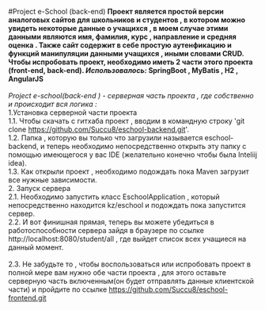  #Project e-School (back-end)
 **Проект является простой версии аналоговых сайтов для школьников и студентов , 
 в котором можно увидеть некоторые данные о учащихся ,
 в моем случае этими данными являются имя, фамилия, курс , 
 направление и средняя оценка . Также сайт содержит в себе 
 простую аутенфикацию и функций манипуляции данными учащихся , иными словами CRUD.
 Чтобы испробовать проект,  необходимо иметь 2 части этого проекта (front-end, back-end).
 *Использовалось:* SpringBoot , MyBatis , H2 , AngularJS**
 <br>
 <br>
 *Project e-school(back-end ) -
 серверная часть проекта , где собственно и происходит вся логика :*
 <br>
 1.Установка серверной части проекта
<br>
 1.1. Чтобы скачать с гитхаба проект , вводим в командную строку 'git clone https://github.com/Succu8/eschool-backend.git'.
<br> 
   1.2. Папка , которую вы только что загрузили называется eschool-backend, и теперь необходимо непосредственно открыть эту папку с помощью имеющегося у вас IDE (желательно конечно чтобы была Inteliij idea).
<br> 
   1.3. Как открыли проект , необходимо подождать пока Maven загрузит все нужные зависимости.
<br>
 2. Запуск сервера
<br>
   2.1. Необходимо запустить класс EschoolApplication , который непосредственно находится kz/eschool и подождать пока запустится сервер.
    <br>
   2.2. И вот финишная прямая, теперь вы можете убедиться в работоспособности сервера зайдя в браузере по ссылке http://localhost:8080/student/all , где выйдет список всех учащиеся на данный момент.
    <br>   
   2.3. Не забудьте то , чтобы воспользоваться или испробовать проект в полной мере вам нужно обе части проекта , 
    для этого оставьте серверную часть включенным(он будет отправлять данные клиентской части) и пройдите по ссылке https://github.com/Succu8/eschool-frontend.git
    
 